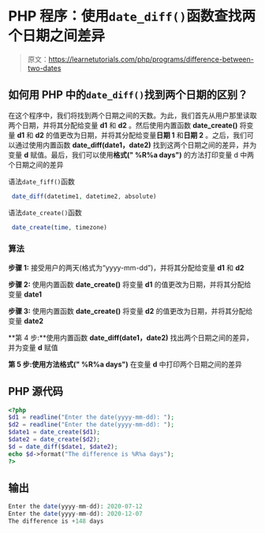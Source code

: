 # PHP 程序：使用`date_diff()`函数查找两个日期之间差异

> 原文：<https://learnetutorials.com/php/programs/difference-between-two-dates>

## 如何用 PHP 中的`date_diff()`找到两个日期的区别？

在这个程序中，我们将找到两个日期之间的天数。为此，我们首先从用户那里读取两个日期，并将其分配给变量 **d1** 和 **d2** 。然后使用内置函数 **date_create()** 将变量 **d1** 和 **d2** 的值更改为日期，并将其分配给变量**日期 1** 和**日期 2** 。之后，我们可以通过使用内置函数 **date_diff(date1，date2)** 找到这两个日期之间的差异，并为变量 **d** 赋值。最后，我们可以使用**格式(" %R%a days")** 的方法打印变量 d 中两个日期之间的差异

语法`date_fiff()`函数

```php
 date_diff(datetime1, datetime2, absolute) 

```

语法`date_create()`函数

```php
 date_create(time, timezone) 

```

### 算法

**步骤 1:** 接受用户的两天(格式为“yyyy-mm-dd”)，并将其分配给变量 **d1** 和 **d2**

**步骤 2:** 使用内置函数 **date_create()** 将变量 **d1** 的值更改为日期，并将其分配给变量 **date1**

**步骤 3:** 使用内置函数 **date_create()** 将变量 **d2** 的值更改为日期，并将其分配给变量 **date2**

**第 4 步:**使用内置函数 **date_diff(date1，date2)** 找出两个日期之间的差异，并为变量 **d** 赋值

**第 5 步:**使用方法**格式(" %R%a days")** 在变量 **d** 中打印两个日期之间的差异

## PHP 源代码

```php
<?php
$d1 = readline("Enter the date(yyyy-mm-dd): ");
$d2 = readline("Enter the date(yyyy-mm-dd): ");
$date1 = date_create($d1);
$date2 = date_create($d2);
$d = date_diff($date1, $date2);
echo $d->format("The difference is %R%a days");
?>

```

## 输出

```php
Enter the date(yyyy-mm-dd): 2020-07-12
Enter the date(yyyy-mm-dd): 2020-12-07
The difference is +148 days
```